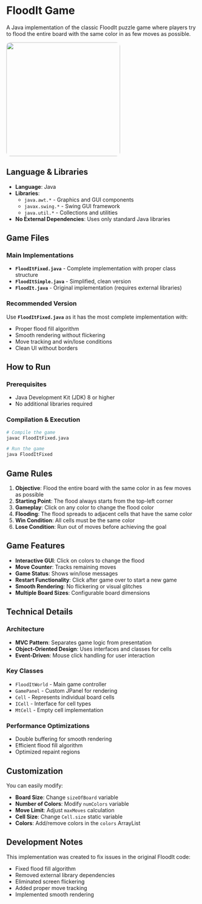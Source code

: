 # FloodIt Game

A Java implementation of the classic FloodIt puzzle game where players try to flood the entire board with the same color in as few moves as possible.


<img src="https://github.com/user-attachments/assets/b173d2a2-7e95-4b10-940e-965809c50df2" style="width:300px; border-radius:10px;">


## Language & Libraries

- **Language**: Java
- **Libraries**: 
  - `java.awt.*` - Graphics and GUI components
  - `javax.swing.*` - Swing GUI framework
  - `java.util.*` - Collections and utilities
- **No External Dependencies**: Uses only standard Java libraries

## Game Files

### Main Implementations
- **`FloodItFixed.java`** - Complete implementation with proper class structure
- **`FloodItSimple.java`** - Simplified, clean version
- **`FloodIt.java`** - Original implementation (requires external libraries)

### Recommended Version
Use **`FloodItFixed.java`** as it has the most complete implementation with:
- Proper flood fill algorithm
- Smooth rendering without flickering
- Move tracking and win/lose conditions
- Clean UI without borders

## How to Run

### Prerequisites
- Java Development Kit (JDK) 8 or higher
- No additional libraries required

### Compilation & Execution
```bash
# Compile the game
javac FloodItFixed.java

# Run the game
java FloodItFixed
```

## Game Rules

1. **Objective**: Flood the entire board with the same color in as few moves as possible
2. **Starting Point**: The flood always starts from the top-left corner
3. **Gameplay**: Click on any color to change the flood color
4. **Flooding**: The flood spreads to adjacent cells that have the same color
5. **Win Condition**: All cells must be the same color
6. **Lose Condition**: Run out of moves before achieving the goal

## Game Features

- **Interactive GUI**: Click on colors to change the flood
- **Move Counter**: Tracks remaining moves
- **Game Status**: Shows win/lose messages
- **Restart Functionality**: Click after game over to start a new game
- **Smooth Rendering**: No flickering or visual glitches
- **Multiple Board Sizes**: Configurable board dimensions

## Technical Details

### Architecture
- **MVC Pattern**: Separates game logic from presentation
- **Object-Oriented Design**: Uses interfaces and classes for cells
- **Event-Driven**: Mouse click handling for user interaction

### Key Classes
- `FloodItWorld` - Main game controller
- `GamePanel` - Custom JPanel for rendering
- `Cell` - Represents individual board cells
- `ICell` - Interface for cell types
- `MtCell` - Empty cell implementation

### Performance Optimizations
- Double buffering for smooth rendering
- Efficient flood fill algorithm
- Optimized repaint regions

## Customization

You can easily modify:
- **Board Size**: Change `sizeOfBoard` variable
- **Number of Colors**: Modify `numColors` variable
- **Move Limit**: Adjust `maxMoves` calculation
- **Cell Size**: Change `Cell.size` static variable
- **Colors**: Add/remove colors in the `colors` ArrayList

## Development Notes

This implementation was created to fix issues in the original FloodIt code:
- Fixed flood fill algorithm
- Removed external library dependencies
- Eliminated screen flickering
- Added proper move tracking
- Implemented smooth rendering
